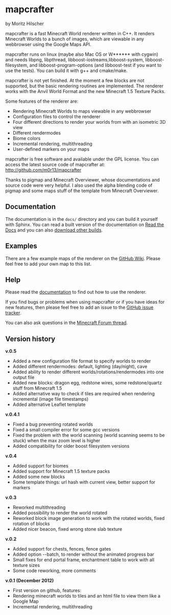 # mapcrafter #

by Moritz Hilscher

mapcrafter is a fast Minecraft World renderer written in C++. It renders
Minecraft Worlds to a bunch of images, which are viewable in any webbrowser
using the Google Maps API.

mapcrafter runs on linux (maybe also Mac OS or W****** with cygwin) and needs
libpng, libpthread, libboost-iostreams,libboost-system, libboost-filesystem,
and libboost-program-options (and libboost-test if you want to use the tests).
You can build it with g++ and cmake/make.

mapcrafter is not yet finished. At the moment a few blocks are not supported,
but the basic rendering routines are implemented. The renderer works with the
Anvil World Format and the new Minecraft 1.5 Texture Packs.

Some features of the renderer are:

* Rendering Minecraft Worlds to maps viewable in any webbrowser
* Configuration files to control the renderer
* Four different directions to render your worlds from with an isometric 3D view
* Different rendermodes
* Biome colors
* Incremental rendering, multithreading
* User-defined markers on your maps

mapcrafter is free software and available under the GPL license.  You can
access the latest source code of mapcrafter at:
http://github.com/m0r13/mapcrafter

Thanks to pigmap and Minecraft Overviewer, whose documentations and source code
were very helpful. I also used the alpha blending code of pigmap and some maps
stuff of the template from Minecraft Overviewer.

## Documentation ##

The documentation is in the `docs/` directory and you can build it yourself
with Sphinx. You can read a built version of the documentation on
[Read the Docs](http://mapcrafter.readthedocs.org) and you can also [download
other builds](https://readthedocs.org/projects/mapcrafter/downloads/).

## Examples ##

There are a few example maps of the renderer on the [GitHub
Wiki](https://github.com/m0r13/mapcrafter/wiki/Example-maps).  Please feel free
to add your own map to this list.

## Help ##

Please read the [documentation](http://mapcrafter.readthedocs.org) to find out
how to use the renderer.

If you find bugs or problems when using mapcrafter or if you have ideas for new
features, then please feel free to add an issue to the [GitHub issue
tracker](https://github.com/m0r13/mapcrafter/issues).

You can also ask questions in the [Minecraft Forum
thread](http://www.minecraftforum.net/topic/1632003-mapcrafter-fast-minecraft-map-renderer/).

## Version history ##

**v.0.5**

* Added a new configuration file format to specify worlds to render
* Added different rendermodes: default, lighting (day/night), cave
* Added ability to render different worlds/rotations/rendermodes into one output file
* Added new blocks: dragon egg, redstone wires, some redstone/quartz stuff from Minecraft 1.5
* Added alternative way to check if tiles are required when rendering incremental (image file timestamps)
* Added alternative Leaflet template

**v.0.4.1**

* Fixed a bug preventing rotated worlds
* Fixed a small compiler error for some gcc versions
* Fixed the problem with the world scanning (world scanning seems to be stuck)
  when the max zoom level is higher
* Added compatibility for older boost filesystem versions

**v.0.4**

* Added support for biomes
* Added support for Minecraft 1.5 texture packs
* Added some new blocks
* Some template things: url hash with current view, better support for markers

**v.0.3**

* Reworked multithreading
* Added possibility to render the world rotated
* Reworked block image generation to work with the rotated worlds, fixed
  rotation of blocks
* Added nicer beacon, fixed wrong stone slab texture

**v.0.2**

* Added support for chests, fences, fence gates
* Added option --batch, to render without the animated progress bar
* Small fixes for end portal frame, enchantment table to work with all texture
  sizes
* Some code reworking, more comments

**v.0.1 (December 2012)**

* First version on github, features:
* Rendering minecraft worlds to tiles and an html file to view them like a
  Google Map
* Incremental rendering, multithreading
